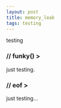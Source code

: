 ```yaml
---
layout: post
title: memory_leak
tags: testing
---
```


testing

### // funky() >

just testing.

### // eof >

just testing...

